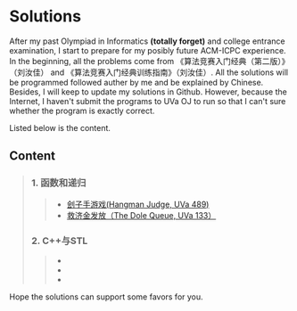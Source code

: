 # Solutions
After my past Olympiad in Informatics **(totally forget)** and college entrance examination, I start to prepare for my posibly future ACM-ICPC experience. In the beginning, all the problems come from 《算法竞赛入门经典（第二版）》（刘汝佳） and 《算法竞赛入门经典训练指南》（刘汝佳）. All the solutions will be programmed followed auther by me and be explained by Chinese. Besides, I will keep to update my solutions in Github. However, because the Internet, I haven't submit the programs to UVa OJ to run so that I can't sure whether the program is exactly correct.

Listed below is the content.

## Content
> ### 1. 函数和递归
> > * [刽子手游戏(Hangman Judge, UVa 489)](tests/UVa%20489%20%E5%88%BD%E5%AD%90%E6%89%8B%E6%B8%B8%E6%88%8F.md)
> > * [救济金发放（The Dole Queue, UVa 133）](tests/UVa%20133%20%E6%95%91%E6%B5%8E%E9%87%91%E5%8F%91%E6%94%BE.md)
> ### 2. C++与STL
> > * 
> > * 
> > * 

Hope the solutions can support some favors for you.
